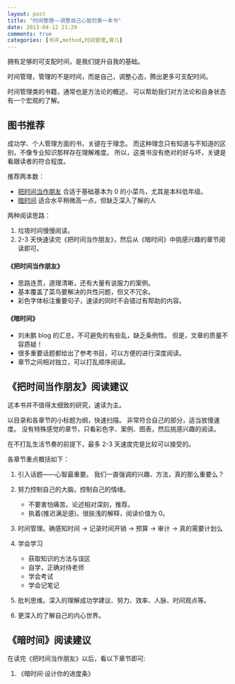 ```yaml
---
layout: post
title: "时间管理——调整自己心智的第一本书"
date: 2013-04-12 21:29
comments: true
categories: [书评,method,时间管理,育儿]
---
```


拥有足够的可支配时间，是我们提升自我的基础。

时间管理，管理的不是时间，而是自己，调整心态，腾出更多可支配时间。

时间管理类的书籍，通常也是方法论的概述，
可以帮助我们对方法论和自身状态有一个宏观的了解。

<!--more-->

图书推荐
--------

成功学、个人管理方面的书，关键在于理念。
而这种理念只有知道与不知道的区别，不像专业知识那样存在理解难度。
所以，这类书没有绝对的好与坏，关键是看跟读者的符合程度。

推荐两本数：

- [把时间当作朋友](http://book.douban.com/subject/3609132/)
    合适于基础基本为 0 的小菜鸟，尤其是本科低年级。
- [暗时间](http://book.douban.com/subject/6709809/)
    适合水平稍微高一点，但缺乏深入了解的人

两种阅读思路：

1. 垃圾时间慢慢阅读。
2. 2-3 天快速读完《把时间当作朋友》，然后从《暗时间》中挑感兴趣的章节阅读即可。

#### 《把时间当作朋友》

- 思路连贯，道理清晰，还有大量有说服力的案例。
- 基本覆盖了菜鸟要解决的共性问题，但又不冗余。
- 彩色字体标注重要句子，速读的同时不会错过有帮助的内容。

#### 《暗时间》

- 刘未鹏 blog 的汇总，不可避免的有些乱，缺乏条例性。
    但是，文章的质量不容质疑！
- 很多重要话题都给出了参考书目，可以方便的进行深度阅读。
- 章节之间相对独立，可以打乱顺序阅读。

《把时间当作朋友》阅读建议
--------------------------

这本书并不值得太细致的研究，速读为主。

以目录和各章节的小标题为纲，快速扫描。
非常符合自己的部分，适当放慢速度。
没有特殊感觉的章节，只看彩色字、案例、图表，然后挑感兴趣的阅读。

在不打乱生活节奏的前提下，最多 2-3 天速度完是比较可以接受的。

各章节重点概括如下：

1. 引入话题——心智最重要。
    我们一直强调的兴趣、方法，真的那么重要么？
2. 努力控制自己的大脑，控制自己的情绪。

    - 不要害怕痛苦。论述相对深刻，推荐。
    - 执着(推迟满足感)。很肤浅的解释，阅读价值为 0。
3. 时间管理。确感知时间 -> 记录时间开销 -> 预算 -> 审计 -> 真的需要计划么
4. 学会学习

    - 获取知识的方法与误区
    - 自学，正确对待老师
    - 学会考试
    - 学会记笔记

5. 批判思维。深入的理解成功学建议、努力、效率、人脉、时间观点等。
6. 更深入的了解自己的内心世界。

《暗时间》阅读建议
------------------

在读完《把时间当作朋友》以后，看以下章节即可:

1. 《暗时间·设计你的进度条》
